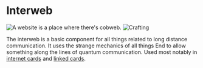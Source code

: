 # Interweb

![A website is a place where there's cobweb.](oredict:oc:interweb)
![Crafting](img/interweb.png)

The interweb is a basic component for all things related to long distance communication. It uses the strange mechanics of all things End to allow something along the lines of quantum communication. Used most notably in [internet cards](internetCard.md) and [linked cards](linkedCard.md).
